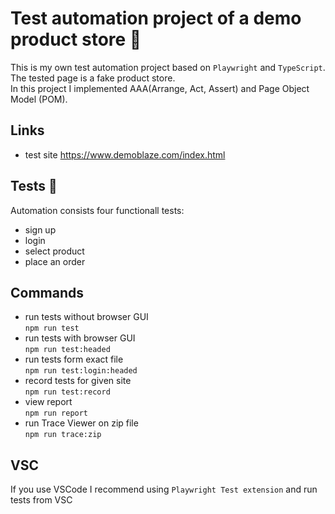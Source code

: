 # Test automation project of a demo product store :convenience_store:

This is my own test automation project based on `Playwright` and `TypeScript`.<br>
The tested page is a fake product store.<br> 
In this project I implemented AAA(Arrange, Act, Assert) and Page Object Model (POM).

## Links

- test site https://www.demoblaze.com/index.html

## Tests :runner:

Automation consists four functionall tests:

- sign up
- login
- select product
- place an order

## Commands

- run tests without browser GUI  
  `npm run test`
- run tests with browser GUI  
  `npm run test:headed`
- run tests form exact file  
  `npm run test:login:headed`
- record tests for given site  
  `npm run test:record`
- view report  
  `npm run report`
- run Trace Viewer on zip file  
  `npm run trace:zip`

## VSC

If you use VSCode I recommend using `Playwright Test extension` and run tests from VSC
